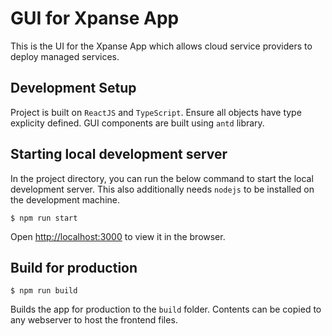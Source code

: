 # GUI for Xpanse App

This is the UI for the Xpanse App which allows cloud service providers to deploy managed services.

## Development Setup

Project is built on `ReactJS` and `TypeScript`. Ensure all objects have type explicity defined.
GUI components are built using `antd` library.

## Starting local development server

In the project directory, you can run the below command to start the local development server. This also additionally needs `nodejs` to be installed on the development machine.

```shell
$ npm run start
```

Open [http://localhost:3000](http://localhost:3000) to view it in the browser.

## Build for production

```shell
$ npm run build
```

Builds the app for production to the `build` folder. Contents can be copied to any webserver to host the frontend files.

